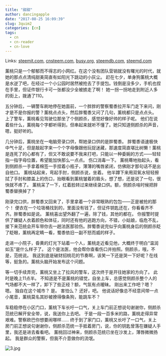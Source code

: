 ```yaml
---
title: "甜甜"
author: dancingapple
date: "2017-08-25 16:09:39"
slug: 3quim2
categories: [cn]
tags: 
  - cn
  - cn-reader
  - cn-love
---
```


Links: [steemit.com](https://steemit.com/cn/@dancingapple/3quim2), [cnsteem.com](https://cnsteem.com/cn/@dancingapple/3quim2), [busy.org](https://busy.org/cn/@dancingapple/3quim2), [steemdb.com](https://steemdb.com/cn/@dancingapple/3quim2), [steemd.com](https://steemd.com/cn/@dancingapple/3quim2)

薰桃只是一个郁郁而不得志的小网红。在这个没有团队营销就没有曙光的时代，就她的那点点清纯甜美简直有如阳光下跳动的小灰尘。
赶在七夕，单身狗薰桃大概是水逆了吧，在经过一个小公园时居然被抢去了手提包。钱倒是没多少，手机也捏在手里，但证件银行卡可一张都没少全被掳走了啊！
她一拐一拐地走到附近人多的街上，拨通了110。

五分钟后，一辆警车刷地停在她面前，一个胖胖的警察蜀黍拉开车门走下来问，刚才是不是你报的警？薰桃点点头，然后胖蜀黍又问了几句，薰桃都只是点点头。
上了警车，薰桃看见驾驶位那坐了个侧颜杀，感觉好像好帅的样子呢。
他们在说着些什么，薰桃每个字都听得到，但串起来就听不懂了。她只知道侧颜杀的声音，嗯，挺好听的。

几分钟后，薰桃坐在一电脑旁录口供，帮她录口供的是胖蜀黍。
胖蜀黍语速极快中气十足，但是敲起字来一个个字母像跟他玩捉迷藏，那速度简直堪比树懒！薰桃是连死了的心都有了，但又不敢说要不我来打吧，只能以一种委婉的方式——轻轻指一指字母位置，希望能加快那么一点点。
伤口消毒一下。
薰桃蓦地抬起头，看到侧颜杀一手拿着棉签一手捏着小瓶子，薄薄的嘴唇紧闭，仿佛刚才那句话不是出自他口。
薰桃站起来，弯起手肘，侧颜杀说，坐着。
他半蹲下来用双氧水轻轻擦拭了手肘和膝盖上的伤口，抬眼看到薰桃皱着的眉头，想了想，还是说了一句，很快就不疼了。
薰桃呆了一下，红着脸转过来继续录口供。额，侧颜杀啥时候把胖蜀黍替换掉了？

刚录完口供，胖蜀黍又回来了，手里拿着一个非常眼熟的包包——正是被抢的那个！
便衣在一个垃圾桶找到的，里面没有钱了，但证件钥匙还在，你看看齐不齐。胖蜀黍如是说。
薰桃喜出望外翻了一遍，除了钱，其他的都在。
你报警时提供了嫌疑人衣着颜色和体征，同时还有他的逃跑方向，不错，小姑娘，临危不乱，接下来范统会开车带你去一趟法医那验伤。胖蜀黍说完似乎向薰桃身后的侧颜杀眨了眨眼，薰桃再定睛一看，蜀黍依旧一副不怒而威的样子。

走进一小院子，昏黄的灯光下站着一个人，薰桃走近看见他，大概终于明白“温润如玉”是什么样子了。
这个是法医，他会帮你查看伤口并拍照。侧颜杀，哦，不是，范统说。
我这到底是破财招桃花的节奏啊，该笑一下还是哭一下好呢？在线等，挺急的。薰桃头脑开始发布这个问题。

等一切手续弄完，薰桃又坐上了拉风的警车，这次终于是开往她家的方向了。
此时是晚上11点半。
不知道是不是薰桃的错觉，自坐上车，总感觉侧颜杀整个人的气场都不大一样了，卸下了些正经？额，气氛有点暧昧。
刚出来工作吧？嗯？
嗯。
独自在这个城市？
是。
害怕么？
还好，吧。
他说话好像总不经意间带一点小尾音，薰桃莫名其妙被撩得像条狗，能跳车不？

车稳稳停在小区门口，薰桃下车长吁一口气，关上车门前正想说句谢谢你，侧颜杀范统已解开安全带，说，我送你上去吧。
于是一段一百多米的路，薰桃走得异常艰难。警察欧巴你想要闹哪样……
终于到了家门口，薰桃又长吁了一口气，关上房门前正想说句谢谢你，侧颜杀范统一手抵着房门，说，你的钥匙曾落在嫌疑人手里，我还是进去看看吧。
薰桃回过神来，侧颜杀范统已坐在沙发上，薄唇微微扬起。
我是群众的警察，但我不介意做你的流氓。

![3.jpg](https://steemitimages.com/DQmXqHqbVQqbMv8pmYuvTYvr4BJLzo5eqJ6cY1fxgyL92JE/3.jpg)
